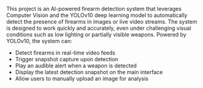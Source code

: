 This project is an AI-powered firearm detection system that leverages Computer Vision and the YOLOv10 deep learning model to automatically detect the presence of firearms in images or live video streams. The system is designed to work quickly and accurately, even under challenging visual conditions such as low lighting or partially visible weapons.
Powered by YOLOv10, the system can:
- Detect firearms in real-time video feeds
- Trigger snapshot capture upon detection
- Play an audible alert when a weapon is detected
- Display the latest detection snapshot on the main interface
- Allow users to manually upload an image for analysis

